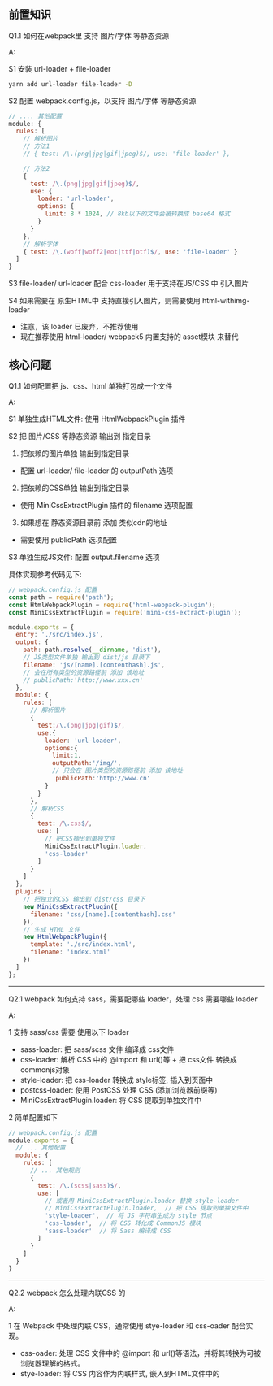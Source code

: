 ## 前置知识

Q1.1 如何在webpack里 支持 图片/字体 等静态资源

A: <br/>

S1 安装 url-loader + file-loader

```bash
yarn add url-loader file-loader -D
```

S2 配置 webpack.config.js，以支持 图片/字体 等静态资源

```js
// .... 其他配置
module: {
  rules: [
    // 解析图片
    // 方法1
    // { test: /\.(png|jpg|gif|jpeg)$/, use: 'file-loader' },

    // 方法2
    { 
      test: /\.(png|jpg|gif|jpeg)$/, 
      use: {
        loader: 'url-loader',
        options: {
          limit: 8 * 1024, // 8kb以下的文件会被转换成 base64 格式
        }
      }
    },
    // 解析字体
    { test: /\.(woff|woff2|eot|ttf|otf)$/, use: 'file-loader' }
  ]
}
``` 

S3 file-loader/ url-loader 配合 css-loader 用于支持在JS/CSS 中 引入图片

S4 如果需要在 原生HTML中 支持直接引入图片，则需要使用 html-withimg-loader
  - 注意，该 loader 已废弃，不推荐使用
  - 现在推荐使用 html-loader/ webpack5 内置支持的 asset模块 来替代



## 核心问题

Q1.1 如何配置把 js、css、html 单独打包成一个文件

A: <br/>

S1 单独生成HTML文件: 使用 HtmlWebpackPlugin 插件

S2 把 图片/CSS 等静态资源 输出到 指定目录

1) 把依赖的图片单独 输出到指定目录
  - 配置 url-loader/ file-loader 的 outputPath 选项

2) 把依赖的CSS单独 输出到指定目录
  - 使用 MiniCssExtractPlugin 插件的 filename 选项配置

3) 如果想在 静态资源目录前 添加 类似cdn的地址
  - 需要使用 publicPath 选项配置

S3 单独生成JS文件: 配置 output.filename 选项

具体实现参考代码见下:
```js
// webpack.config.js 配置
const path = require('path');
const HtmlWebpackPlugin = require('html-webpack-plugin');
const MiniCssExtractPlugin = require('mini-css-extract-plugin');

module.exports = {
  entry: './src/index.js',
  output: {
    path: path.resolve(__dirname, 'dist'),
    // JS类型文件单独 输出到 dist/js 目录下
    filename: 'js/[name].[contenthash].js', 
    // 会在所有类型的资源路径前 添加 该地址
    // publicPath:'http://www.xxx.cn'
  },
  module: {
    rules: [
      // 解析图片
      {
        test:/\.(png|jpg|gif)$/,
        use:{
          loader: 'url-loader',
          options:{
            limit:1,
            outputPath:'/img/',
            // 只会在 图片类型的资源路径前 添加 该地址
             publicPath:'http://www.cn'
          }
        }
      }, 
      // 解析CSS
      {
        test: /\.css$/,
        use: [
          // 把CSS抽出到单独文件
          MiniCssExtractPlugin.loader, 
          'css-loader'
        ]
      }
    ]
  },
  plugins: [
    // 把独立的CSS 输出到 dist/css 目录下
    new MiniCssExtractPlugin({
      filename: 'css/[name].[contenthash].css'
    }),
    // 生成 HTML 文件
    new HtmlWebpackPlugin({
      template: './src/index.html',
      filename: 'index.html'
    })
  ]
};
```

--------------------------------------------------------------------------------
Q2.1 webpack 如何支持 sass，需要配哪些 loader，处理 css 需要哪些 loader

A: <br/>

1 支持 sass/css 需要 使用以下 loader
  - sass-loader: 把 sass/scss 文件 编译成 css文件
  - css-loader: 解析 CSS 中的 @import 和 url()等 + 把 css文件 转换成 commonjs对象
  - style-loader: 把 css-loader 转换成 style标签, 插入到页面中  
  - postcss-loader: 使用 PostCSS 处理 CSS (添加浏览器前缀等)
  - MiniCssExtractPlugin.loader: 将 CSS 提取到单独文件中

2 简单配置如下

```js
// webpack.config.js 配置
module.exports = {
  // ... 其他配置
  module: {
    rules: [
      // ... 其他规则
      {
        test: /\.(scss|sass)$/,
        use: [
          // 或者用 MiniCssExtractPlugin.loader 替换 style-loader
          // MiniCssExtractPlugin.loader,  // 把 CSS 提取到单独文件中
          'style-loader',  // 将 JS 字符串生成为 style 节点
          'css-loader',  // 将 CSS 转化成 CommonJS 模块
          'sass-loader'  // 将 Sass 编译成 CSS
        ]
      }
    ]
  }
}
```


--------------------------------------------------------------------------------
Q2.2 webpack 怎么处理内联CSS 的

A: <br/>

1 在 Webpack 中处理内联 CSS，通常使用 stye-loader 和 css-oader 配合实现。
  - css-oader: 处理 CSS 文件中的 @import 和 url()等语法，并将其转换为可被浏览器理解的格式。
  - stye-loader: 将 CSS 内容作为内联样式, 嵌入到HTML文件中的 <style> 标签里

具体配置如下:

```js
// webpack.config.js 配置
module.exports = {
  // ... 其他配置
  module: {
    rules: [
      // ... 其他规则
      {
        test: /\.css$/,
        use: ['style-loader', 'css-loader']
      }
    ]
  }
}
```

2 内联 CSS 的作用:
  - 开发环境优化: 在开发过程中，使用 style-loader 内联 CSS 可以避免生成多个独立的 CSS 文件，方便快速调试和更新样式。
  - 样式快速加载: 将 CSS 内联到 JS 中可以减少请求数量，提高页面的加载速度(尤其是小型项目)。

3 生产环境优化
  - 虽然内联CSS 在开发时很方便，但在生产环境中，通常使用 MinicsExtractpluoin 来提取 CSS 到独立文件，这样可以提高加载性能和缓存效果


----------------------------------------------------------------------------------------
Q2.3 说一下 webpack 中 css-loader 和 style-loader 的区别，file-loader 和 url-loader 的区别

A: <br/>

1 css-loader 和 style-loader 的区别：

css-loader:
  - 作用：解析 CSS 文件
  - 将 CSS 转换为 CommonJS 模块
  - 处理 CSS 中的依赖关系（@import 和 url() 等）
  - 输出：JavaScript 模块，包含 CSS 代码
  - 使用场景：必须配合 style-loader 或 MiniCssExtractPlugin.loader 使用

style-loader:
  - 作用：将 CSS 注入到 DOM
  - 在 `<head>` 中创建 `<style>` 标签
  - 将 CSS 内容写入到 style 标签中
  - 可以处理 CSS 模块热替换（HMR）
  - 开发环境常用，生产环境通常用 MiniCssExtractPlugin 替代


2 file-loader 和 url-loader 的区别：

file-loader:
  - 作用：处理文件导入（复制文件到构建目录）
  - 可以指定 文件输出路径 和 文件名规则
  - 返回文件的 URL（publicPath + 输出路径）
  - 适用于：图片、字体、媒体等大文件

url-loader:
  - 作用：可以将文件转为 base64 URI
  - 是 file-loader 的增强版
  - 可配置 文件大小限制（limit）：
    - 小于限制：转换为 base64 URI
    - 大于限制：自动调用 file-loader 处理
  - 优点：减少小文件的 HTTP 请求
  - 缺点：base64 会增加文件体积（约 33%）

3 使用建议

CSS 处理：
  - 开发环境：style-loader + css-loader
  - 生产环境：MiniCssExtractPlugin.loader + css-loader

文件处理：
  - Webpack 4：使用 file-loader 或 url-loader
  - Webpack 5：推荐使用内置的资源模块（Asset Modules）
  - 小文件：使用 base64 内联（url-loader 或 asset/inline）
  - 大文件：输出单独文件（file-loader 或 asset/resource）


4 Webpack 5 的新特性

资源模块（Asset Modules）
  - Webpack 5 内置了对资源文件的支持，不再需要 file-loader 和 url-loader
  - 通过 `type` 属性配置资源处理方式：
    - `asset`：自动选择导出单独文件或 base64
    - `asset/inline`：替代 url-loader
    - `asset/resource`：替代 file-loader 和 raw-loader


示例配置：
```js
// Webpack 5 配置
module.exports = {
  module: {
    rules: [
      {
        // 处理图片
        test: /\.(png|jpg|gif|jpeg)$/i,
        type: 'asset',
        parser: {
          dataUrlCondition: {
            maxSize: 8 * 1024 // 8kb
          }
        },
        generator: {
          filename: 'images/[hash][ext][query]'
        }
      },
      {
        // 处理字体文件
        test: /\.(woff|woff2|eot|ttf|otf)$/i,
        type: 'asset/resource',
        generator: {
          filename: 'fonts/[hash][ext][query]'
        }
      }
    ]
  }
}
```


----------------------------------------------------------------------------------------
Q2.4 

A: <br/>






## 参考文档

[01.1-珠峰- webpack基础含义 + 常用配置1](http://www.zhufengpeixun.com/strong/html/26.webpack-1-basic.html) <br/>
[01.2-珠峰- webpack基础含义 + 常用配置2](http://www.zhufengpeixun.com/strong/html/103.1.webpack-usage.html) <br/>


[02.1-珠峰- webpack常见性能优化方法2](http://www.zhufengpeixun.com/strong/html/103.9.webpack-optimize2.html)  <br/>


[03.1-珠峰- webpack5 新特性](http://www.zhufengpeixun.com/strong/html/103.11.webpack5.html) <br/>

